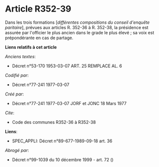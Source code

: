 # Article R352-39

Dans les trois formations [*différentes compositions du conseil d'enquête paritaire*], prévues aux articles R. 352-36 à R.
352-38, la présidence est assurée par l'officier le plus ancien dans le grade le plus élevé ; sa voix est prépondérante en
cas de partage.

**Liens relatifs à cet article**

_Anciens textes_:

  - Décret n°53-170 1953-03-07 ART. 25 REMPLACE AL. 6

_Codifié par_:

  - Décret n°77-241 1977-03-07

_Créé par_:

  - Décret n°77-241 1977-03-07 JORF et JONC 18 Mars 1977

_Cite_:

  - Code des communes R352-36 à R352-38

**Liens**:

  - SPEC_APPLI: Décret n°89-677-1989-09-18 art. 36

_Abrogé par_:

  - Décret n°99-1039 du 10 décembre 1999 - art. 72 ()
